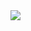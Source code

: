 <div><img src="https://metrics.lecoq.io/L1uXO330B7?template=classic&followup=1&languages=1&isocalendar=1&base=header%2C%20activity%2C%20community%2C%20repositories%2C%20metadata&base.indepth=false&base.hireable=false&isocalendar=false&isocalendar.duration=half-year&languages=false&languages.limit=8&languages.threshold=0%25&languages.other=false&languages.colors=github&languages.sections=most-used&languages.indepth=false&languages.analysis.timeout=15&languages.categories=markup%2C%20programming&languages.recent.categories=markup%2C%20programming&languages.recent.load=300&languages.recent.days=14&followup=false&followup.sections=repositories&followup.indepth=false&followup.archived=true&config.timezone=Asia%2FTaipei&config.twemoji=true"/> </div>
